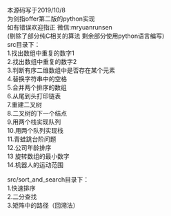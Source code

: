 本源码写于2019/10/8  
为剑指offer第二版的python实现  
如有错误欢迎指正 微信:mryuanrunsen   
(剔除了部分纯C相关的算法 剩余部分使用python语言编写)  
src目录下：  
1.找出数组中重复的数字1  
2.找出数组中重复的数字2  
3.判断有序二维数组中是否存在某个元素  
4.替换字符串中的空格  
5.合并两个排序的数组  
6.从尾到头打印链表  
7.重建二叉树  
8.二叉树的下一个结点  
9.用两个栈实现队列  
10.用两个队列实现栈  
11.青蛙跳台阶问题  
12.公司年龄排序  
13 旋转数组的最小数字  
14.机器人的运动范围  

src/sort_and_search目录下：  
1.快速排序  
2.二分查找  
3.矩阵中的路径（回溯法）  
